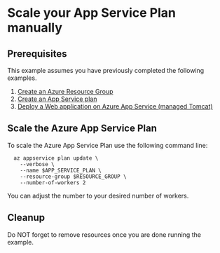 
# Scale your App Service Plan manually

## Prerequisites

This example assumes you have previously completed the following examples.

1. [Create an Azure Resource Group](../../group/create/)
1. [Create an App Service plan](../create-plan/)
1. [Deploy a Web application on Azure App Service (managed Tomcat)](../tomcat-helloworld/)

## Scale the Azure App Service Plan

To scale the Azure App Service Plan use the following command line:

<!-- workflow.include(../tomcat-helloworld/README.md) -->

```shell
  az appservice plan update \
    --verbose \
    --name $APP_SERVICE_PLAN \
    --resource-group $RESOURCE_GROUP \
    --number-of-workers 2
```

You can adjust the number to your desired number of workers.

<!-- workflow.directOnly()

export RESULT=$(az appservice plan show --name $APP_SERVICE_PLAN --resource-group $RESOURCE_GROUP --output tsv --query sku.capacity)
az group delete --name $RESOURCE_GROUP --yes || true
if [[ "$RESULT" == 2 ]]; then
  exit 1
fi

  -->

## Cleanup

Do NOT forget to remove resources once you are done running the example.
